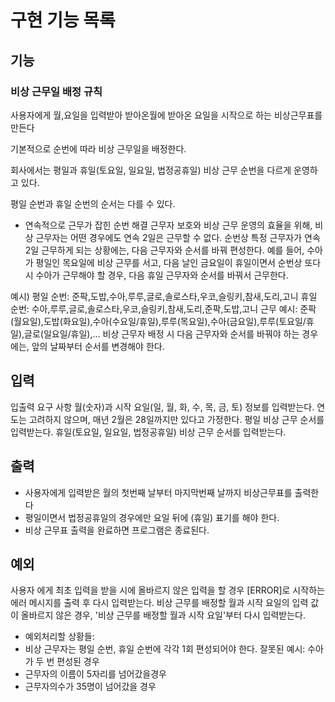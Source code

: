 # 구현 기능 목록


## 기능

### 비상 근무일 배정 규칙

사용자에게 월,요일을 입력받아 받아온월에 받아온 요일을 시작으로 하는 비상근무표를 만든다

기본적으로 순번에 따라 비상 근무일을 배정한다.

회사에서는 평일과 휴일(토요일, 일요일, 법정공휴일) 비상 근무 순번을 다르게 운영하고 있다.

평일 순번과 휴일 순번의 순서는 다를 수 있다.

- 연속적으로 근무가 잡힌 순번 해결
근무자 보호와 비상 근무 운영의 효율을 위해, 비상 근무자는 어떤 경우에도 연속 2일은 근무할 수 없다.
순번상 특정 근무자가 연속 2일 근무하게 되는 상황에는, 다음 근무자와 순서를 바꿔 편성한다.
예를 들어, 수아가 평일인 목요일에 비상 근무를 서고, 다음 날인 금요일이 휴일이면서 순번상 또다시 수아가 근무해야 할 경우,
다음 휴일 근무자와 순서를 바꿔서 근무한다.

예시)
평일 순번: 준팍,도밥,수아,루루,글로,솔로스타,우코,슬링키,참새,도리,고니
휴일 순번: 수아,루루,글로,솔로스타,우코,슬링키,참새,도리,준팍,도밥,고니
근무 예시: 준팍(월요일),도밥(화요일),수아(수요일/휴일),루루(목요일),수아(금요일),루루(토요일/휴일),글로(일요일/휴일),...
비상 근무자 배정 시 다음 근무자와 순서를 바꿔야 하는 경우에는, 앞의 날짜부터 순서를 변경해야 한다.


## 입력
입출력 요구 사항
월(숫자)과 시작 요일(일, 월, 화, 수, 목, 금, 토) 정보를 입력받는다.
연도는 고려하지 않으며, 매년 2월은 28일까지만 있다고 가정한다.
평일 비상 근무 순서를 입력받는다.
휴일(토요일, 일요일, 법정공휴일) 비상 근무 순서를 입력받는다.


## 출력
- 사용자에게 입력받은 월의 첫번째 날부터 마지막번째 날까지 비상근무표를 출력한다
- 평일이면서 법정공휴일의 경우에만 요일 뒤에 (휴일) 표기를 해야 한다.
- 비상 근무표 출력을 완료하면 프로그램은 종료된다.


## 예외
사용자 에게 최초 입력을 받을 시에
올바르지 않은 입력을 할 경우 [ERROR]로 시작하는 에러 메시지를 출력 후 다시 입력받는다.
비상 근무를 배정할 월과 시작 요일의 입력 값이 올바르지 않은 경우, '비상 근무를 배정할 월과 시작 요일'부터 다시 입력받는다.

- 예외처리할 상황들:
- 비상 근무자는 평일 순번, 휴일 순번에 각각 1회 편성되어야 한다. 잘못된 예시: 수아가 두 번 편성된 경우
- 근무자의 이름이 5자리를 넘어갔을경우
- 근무자의수가 35명이 넘어갔을 경우
## 
